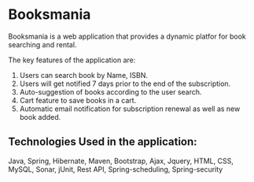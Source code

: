# Booksmania

Booksmania is a web application that provides a dynamic platfor for book searching and rental. 

The key features of the application are:

1. Users can search book by Name, ISBN.
2. Users will get notified 7 days prior to the end of the subscription.
3. Auto-suggestion of books according to the user search.
4. Cart feature to save books in a cart.
5. Automatic email notification for subscription renewal as well as new book added.

## Technologies Used in the application:
Java, Spring, Hibernate, Maven, Bootstrap, Ajax, Jquery, HTML, CSS, MySQL, Sonar, jUnit, Rest API, Spring-scheduling, Spring-security

